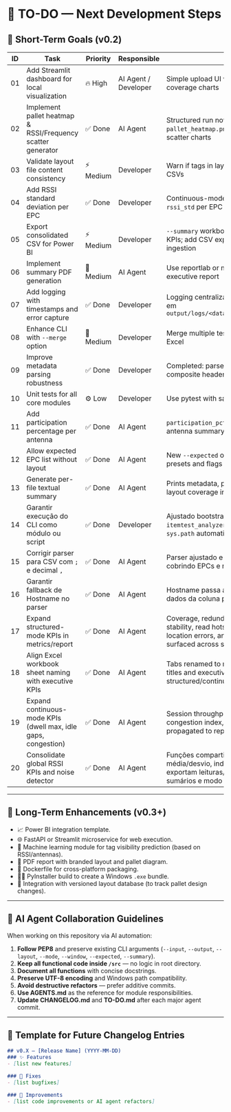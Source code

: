 # 🧭 TO-DO — Next Development Steps

## 🎯 Short-Term Goals (v0.2)

| ID | Task | Priority | Responsible | Notes |
|----|-------|-----------|--------------|-------|
| 01 | Add Streamlit dashboard for local visualization | 🔥 High | AI Agent / Developer | Simple upload UI with EPC stats + coverage charts |
| 02 | Implement pallet heatmap & RSSI/Frequency scatter generator | ✅ Done | AI Agent | Structured run now saves `pallet_heatmap.png` and RSSI vs Frequency scatter charts |
| 03 | Validate layout file content consistency | ⚡ Medium | Developer | Warn if tags in layout are missing from CSVs |
| 04 | Add RSSI standard deviation per EPC | ✅ Done | Developer | Continuous-mode summary now includes `rssi_std` per EPC |
| 05 | Export consolidated CSV for Power BI | ⚡ Medium | Developer | `--summary` workbook now consolidates KPIs; add CSV export for Power BI ingestion |
| 06 | Implement summary PDF generation | 🧩 Medium | AI Agent | Use reportlab or matplotlib to create executive report |
| 07 | Add logging with timestamps and error capture | ✅ Done | Developer | Logging centralizado grava INFO/ERROR em `output/logs/<data>_itemtest_analyzer.log` |
| 08 | Enhance CLI with `--merge` option | 🧩 Medium | Developer | Merge multiple test summaries into one Excel |
| 09 | Improve metadata parsing robustness | ✅ Done | Developer | Completed: parser now normalizes composite header metadata fields |
| 10 | Unit tests for all core modules | ⚙️ Low | Developer | Use pytest with sample data |
| 11 | Add participation percentage per antenna | ✅ Done | AI Agent | `participation_pct` now available in antenna summary and Excel report |
| 12 | Allow expected EPC list without layout | ✅ Done | AI Agent | New `--expected` option loads EPC/suffix presets and flags unexpected tags |
| 13 | Generate per-file textual summary | ✅ Done | AI Agent | Prints metadata, per-antenna stats, and layout coverage in the logs |
| 14 | Garantir execução do CLI como módulo ou script | ✅ Done | Developer | Ajustado bootstrap em `itemtest_analyzer.py` para configurar `sys.path` automaticamente |
| 15 | Corrigir parser para CSV com `;` e decimal `,` | ✅ Done | AI Agent | Parser ajustado e teste de regressão cobrindo EPCs e métricas |
| 16 | Garantir fallback de Hostname no parser | ✅ Done | AI Agent | Hostname passa a usar `ReaderName` ou dados da coluna para alimentar relatórios |
| 17 | Expand structured-mode KPIs in metrics/report | ✅ Done | AI Agent | Coverage, redundancy, balance, RSSI stability, read hotspots, frequency usage, location errors, and face distribution now surfaced across summaries and Excel |
| 18 | Align Excel workbook sheet naming with executive KPIs | ✅ Done | AI Agent | Tabs renamed to mandated Portuguese titles and executive dashboard merges structured/continuous metrics |
| 19 | Expand continuous-mode KPIs (dwell max, idle gaps, congestion) | ✅ Done | AI Agent | Session throughput, inactivity detection, congestion index, and global RSSI propagated to reports/summary |
| 20 | Consolidate global RSSI KPIs and noise detector | ✅ Done | AI Agent | Funções compartilhadas calculam média/desvio, indicador de ruído e agora exportam leituras/EPC para planilhas, sumários e modo contínuo |

---

## 🧠 Long-Term Enhancements (v0.3+)

- 📈 Power BI integration template.
- 🌐 FastAPI or Streamlit microservice for web execution.
- 🧮 Machine learning module for tag visibility prediction (based on RSSI/antennas).
- 🧾 PDF report with branded layout and pallet diagram.
- 🧱 Dockerfile for cross-platform packaging.
- 🧑‍💻 PyInstaller build to create a Windows `.exe` bundle.
- 🔄 Integration with versioned layout database (to track pallet design changes).

---

## 🧩 AI Agent Collaboration Guidelines

When working on this repository via AI automation:

1. **Follow PEP8** and preserve existing CLI arguments (`--input`, `--output`, `--layout`, `--mode`, `--window`, `--expected`, `--summary`).
2. **Keep all functional code inside `/src`** — no logic in root directory.
3. **Document all functions** with concise docstrings.
4. **Preserve UTF-8 encoding** and Windows path compatibility.
5. **Avoid destructive refactors** — prefer additive commits.
6. **Use AGENTS.md** as the reference for module responsibilities.
7. **Update CHANGELOG.md** and **TO-DO.md** after each major agent commit.

---

## 🧾 Template for Future Changelog Entries

```markdown
## v0.X — [Release Name] (YYYY-MM-DD)
### ✨ Features
- [list new features]

### 🐞 Fixes
- [list bugfixes]

### 🧩 Improvements
- [list code improvements or AI agent refactors]
